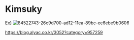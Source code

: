 # Kimsuky
Ex) ![84522743-26c9d700-ad12-11ea-89bc-ee6ebe9b0606](https://user-images.githubusercontent.com/25150526/84527932-b45cf500-ad19-11ea-9e98-5780aa148913.png)



https://blog.alyac.co.kr/3052?category=957259
